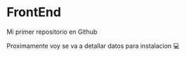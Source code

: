 # FrontEnd

Mi primer repositorio en Github

Proximamente voy se va a detallar datos para instalacion 💻
